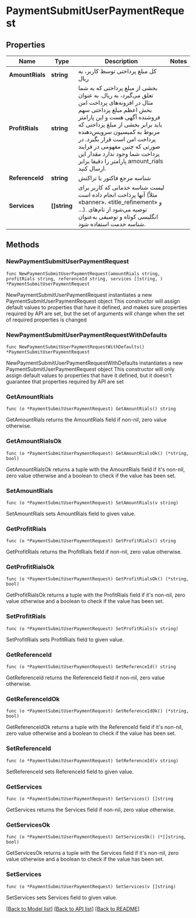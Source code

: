 # PaymentSubmitUserPaymentRequest

## Properties

Name | Type | Description | Notes
------------ | ------------- | ------------- | -------------
**AmountRials** | **string** | کل مبلغ پرداختی توسط کاربر، به ریال | 
**ProfitRials** | **string** | بخشی از مبلغ پرداختی که به شما تعلق می‌گیرد، به ریال. به عنوان مثال در افزونه‌های پرداخت امن بخش اعظم مبلغ پرداختی سهم فروشنده آگهی هست و این پارامتر باید برابر بخشی از مبلغ پرداختی که مربوط به کمیسیون سرویس‌دهنده پرداخت امن است قرار بگیرد. در صورتی که چنین مفهومی در فرایند پرداخت شما وجود ندارد مقدار این پارامتر را دقیقا برابر amount_rials ارسال کنید. | 
**ReferenceId** | **string** | شناسه مرجع فاکتور یا تراکنش | 
**Services** | **[]string** | لیست شناسه خدماتی که کاربر برای آنها پرداخت انجام داده است (مثلاً «banner»، «title_refinement» و ...). توصیه می‌شود از نام‌های انگلیسی کوتاه و توصیفی به‌عنوان شناسه خدمت استفاده شود. | 

## Methods

### NewPaymentSubmitUserPaymentRequest

`func NewPaymentSubmitUserPaymentRequest(amountRials string, profitRials string, referenceId string, services []string, ) *PaymentSubmitUserPaymentRequest`

NewPaymentSubmitUserPaymentRequest instantiates a new PaymentSubmitUserPaymentRequest object
This constructor will assign default values to properties that have it defined,
and makes sure properties required by API are set, but the set of arguments
will change when the set of required properties is changed

### NewPaymentSubmitUserPaymentRequestWithDefaults

`func NewPaymentSubmitUserPaymentRequestWithDefaults() *PaymentSubmitUserPaymentRequest`

NewPaymentSubmitUserPaymentRequestWithDefaults instantiates a new PaymentSubmitUserPaymentRequest object
This constructor will only assign default values to properties that have it defined,
but it doesn't guarantee that properties required by API are set

### GetAmountRials

`func (o *PaymentSubmitUserPaymentRequest) GetAmountRials() string`

GetAmountRials returns the AmountRials field if non-nil, zero value otherwise.

### GetAmountRialsOk

`func (o *PaymentSubmitUserPaymentRequest) GetAmountRialsOk() (*string, bool)`

GetAmountRialsOk returns a tuple with the AmountRials field if it's non-nil, zero value otherwise
and a boolean to check if the value has been set.

### SetAmountRials

`func (o *PaymentSubmitUserPaymentRequest) SetAmountRials(v string)`

SetAmountRials sets AmountRials field to given value.


### GetProfitRials

`func (o *PaymentSubmitUserPaymentRequest) GetProfitRials() string`

GetProfitRials returns the ProfitRials field if non-nil, zero value otherwise.

### GetProfitRialsOk

`func (o *PaymentSubmitUserPaymentRequest) GetProfitRialsOk() (*string, bool)`

GetProfitRialsOk returns a tuple with the ProfitRials field if it's non-nil, zero value otherwise
and a boolean to check if the value has been set.

### SetProfitRials

`func (o *PaymentSubmitUserPaymentRequest) SetProfitRials(v string)`

SetProfitRials sets ProfitRials field to given value.


### GetReferenceId

`func (o *PaymentSubmitUserPaymentRequest) GetReferenceId() string`

GetReferenceId returns the ReferenceId field if non-nil, zero value otherwise.

### GetReferenceIdOk

`func (o *PaymentSubmitUserPaymentRequest) GetReferenceIdOk() (*string, bool)`

GetReferenceIdOk returns a tuple with the ReferenceId field if it's non-nil, zero value otherwise
and a boolean to check if the value has been set.

### SetReferenceId

`func (o *PaymentSubmitUserPaymentRequest) SetReferenceId(v string)`

SetReferenceId sets ReferenceId field to given value.


### GetServices

`func (o *PaymentSubmitUserPaymentRequest) GetServices() []string`

GetServices returns the Services field if non-nil, zero value otherwise.

### GetServicesOk

`func (o *PaymentSubmitUserPaymentRequest) GetServicesOk() (*[]string, bool)`

GetServicesOk returns a tuple with the Services field if it's non-nil, zero value otherwise
and a boolean to check if the value has been set.

### SetServices

`func (o *PaymentSubmitUserPaymentRequest) SetServices(v []string)`

SetServices sets Services field to given value.



[[Back to Model list]](../README.md#documentation-for-models) [[Back to API list]](../README.md#documentation-for-api-endpoints) [[Back to README]](../README.md)


